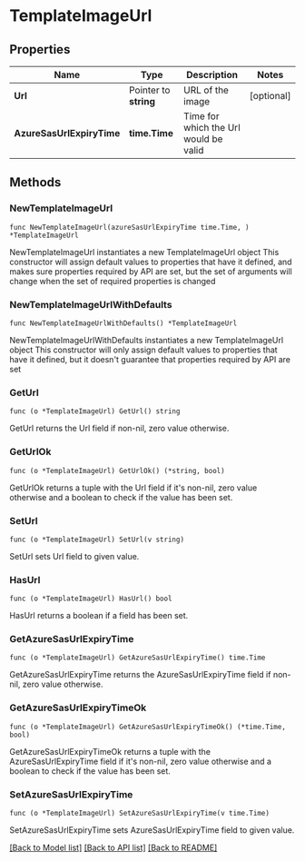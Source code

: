 # TemplateImageUrl

## Properties

Name | Type | Description | Notes
------------ | ------------- | ------------- | -------------
**Url** | Pointer to **string** | URL of the image | [optional] 
**AzureSasUrlExpiryTime** | **time.Time** | Time for which the Url would be valid | 

## Methods

### NewTemplateImageUrl

`func NewTemplateImageUrl(azureSasUrlExpiryTime time.Time, ) *TemplateImageUrl`

NewTemplateImageUrl instantiates a new TemplateImageUrl object
This constructor will assign default values to properties that have it defined,
and makes sure properties required by API are set, but the set of arguments
will change when the set of required properties is changed

### NewTemplateImageUrlWithDefaults

`func NewTemplateImageUrlWithDefaults() *TemplateImageUrl`

NewTemplateImageUrlWithDefaults instantiates a new TemplateImageUrl object
This constructor will only assign default values to properties that have it defined,
but it doesn't guarantee that properties required by API are set

### GetUrl

`func (o *TemplateImageUrl) GetUrl() string`

GetUrl returns the Url field if non-nil, zero value otherwise.

### GetUrlOk

`func (o *TemplateImageUrl) GetUrlOk() (*string, bool)`

GetUrlOk returns a tuple with the Url field if it's non-nil, zero value otherwise
and a boolean to check if the value has been set.

### SetUrl

`func (o *TemplateImageUrl) SetUrl(v string)`

SetUrl sets Url field to given value.

### HasUrl

`func (o *TemplateImageUrl) HasUrl() bool`

HasUrl returns a boolean if a field has been set.

### GetAzureSasUrlExpiryTime

`func (o *TemplateImageUrl) GetAzureSasUrlExpiryTime() time.Time`

GetAzureSasUrlExpiryTime returns the AzureSasUrlExpiryTime field if non-nil, zero value otherwise.

### GetAzureSasUrlExpiryTimeOk

`func (o *TemplateImageUrl) GetAzureSasUrlExpiryTimeOk() (*time.Time, bool)`

GetAzureSasUrlExpiryTimeOk returns a tuple with the AzureSasUrlExpiryTime field if it's non-nil, zero value otherwise
and a boolean to check if the value has been set.

### SetAzureSasUrlExpiryTime

`func (o *TemplateImageUrl) SetAzureSasUrlExpiryTime(v time.Time)`

SetAzureSasUrlExpiryTime sets AzureSasUrlExpiryTime field to given value.



[[Back to Model list]](../README.md#documentation-for-models) [[Back to API list]](../README.md#documentation-for-api-endpoints) [[Back to README]](../README.md)


